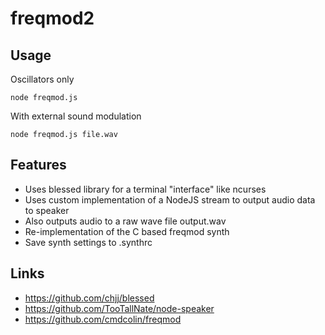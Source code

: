 # freqmod2


## Usage

Oscillators only

    node freqmod.js

With external sound modulation

    node freqmod.js file.wav

## Features

- Uses blessed library for a terminal "interface" like ncurses
- Uses custom implementation of a NodeJS stream to output audio data to speaker
- Also outputs audio to a raw wave file output.wav
- Re-implementation of the C based freqmod synth
- Save synth settings to .synthrc

## Links

* https://github.com/chjj/blessed
* https://github.com/TooTallNate/node-speaker
* https://github.com/cmdcolin/freqmod
